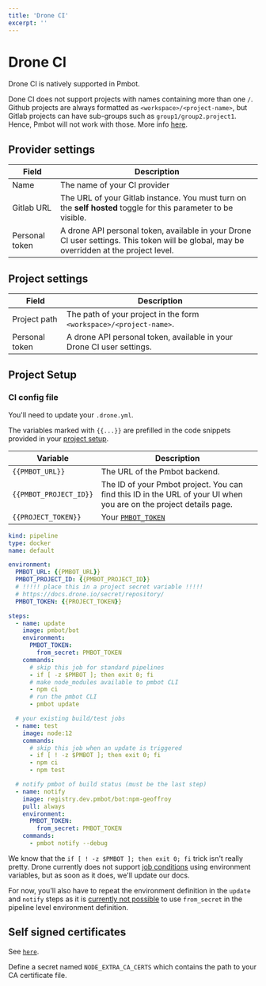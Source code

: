 ```yaml
---
title: 'Drone CI'
excerpt: ''
---
```


# Drone CI

Drone CI is natively supported in Pmbot.

<div class="blockquote" data-props='{ "mod": "warning" }'>

Done CI does not support projects with names containing more than one `/`. Github projects are always formatted as `<workspace>/<project-name>`, but Gitlab projects can have sub-groups such as `group1/group2.project1`. Hence, Pmbot will not work with those. More info [here](https://github.com/drone/drone/issues/2009).
 
</div> 

## Provider settings

| Field | Description |
| --- | --- |
| Name | The name of your CI provider |
| Gitlab URL | The URL of your Gitlab instance. You must turn on the **self hosted** toggle for this parameter to be visible. |
| Personal token | A drone API personal token, available in your Drone CI user settings. This token will be global, may be overridden at the project level. |

## Project settings

| Field | Description |
| --- | --- |
| Project path | The path of your project in the form `<workspace>/<project-name>`. |
| Personal token | A drone API personal token, available in your Drone CI user settings. | 

## Project Setup

### CI config file

You'll need to update your `.drone.yml`.

The variables marked with `{{...}}` are prefilled in the code snippets provided in your [project setup](/core/projects#setup).

| Variable | Description |
| --- | --- |
| `{{PMBOT_URL}}` | The URL of the Pmbot backend. |
| `{{PMBOT_PROJECT_ID}}` | The ID of your Pmbot project. You can find this ID in the URL of your UI when you are on the project details page. |
| `{{PROJECT_TOKEN}}` | Your [`PMBOT_TOKEN`](#pmbot_token) |

<div class="code-group" data-props='{ "lineNumbers": ["true"], "labels": [".drone.yml"] }'>

```yaml
kind: pipeline
type: docker
name: default

environment:
  PMBOT_URL: {{PMBOT_URL}}
  PMBOT_PROJECT_ID: {{PMBOT_PROJECT_ID}}
  # !!!!! place this in a project secret variable !!!!!
  # https://docs.drone.io/secret/repository/
  PMBOT_TOKEN: {{PROJECT_TOKEN}}

steps:
  - name: update
    image: pmbot/bot
    environment:
      PMBOT_TOKEN:
        from_secret: PMBOT_TOKEN
    commands:
      # skip this job for standard pipelines
      - if [ -z $PMBOT ]; then exit 0; fi
      # make node_modules available to pmbot CLI
      - npm ci
      # run the pmbot CLI
      - pmbot update

  # your existing build/test jobs
  - name: test
    image: node:12
    commands:
      # skip this job when an update is triggered
      - if [ ! -z $PMBOT ]; then exit 0; fi
      - npm ci
      - npm test

  # notify pmbot of build status (must be the last step)
  - name: notify
    image: registry.dev.pmbot/bot:npm-geoffroy
    pull: always
    environment:
      PMBOT_TOKEN:
        from_secret: PMBOT_TOKEN
    commands:
      - pmbot notify --debug
```

</div>

<div class="blockquote" data-props='{ "mod": "info" }'>

We know that the `if [ ! -z $PMBOT ]; then exit 0; fi` trick isn't really pretty. Drone currently does not support [job conditions](https://docs.drone.io/pipeline/docker/syntax/conditions/) using environment variables, but as soon as it does, we'll update our docs.

For now, you'll also have to repeat the environment definition in the `update` and `notify` steps as it is [currently not possible](https://discourse.drone.io/t/using-from-secrets-in-pipeline-environment-definition/7676/3) to use `from_secret` in the pipeline level environment definition.

</div>

## Self signed certificates

See [`here`](/core/cli#self-signed-certificates).

Define a secret named `NODE_EXTRA_CA_CERTS` which contains the path to your CA certificate file.
